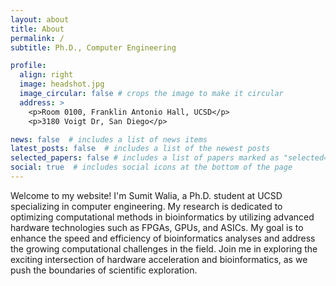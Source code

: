 ```yaml
---
layout: about
title: About
permalink: /
subtitle: Ph.D., Computer Engineering

profile:
  align: right
  image: headshot.jpg
  image_circular: false # crops the image to make it circular
  address: >
    <p>Room 0100, Franklin Antonio Hall, UCSD</p>
    <p>3180 Voigt Dr, San Diego</p>

news: false  # includes a list of news items
latest_posts: false  # includes a list of the newest posts
selected_papers: false # includes a list of papers marked as "selected={true}"
social: true  # includes social icons at the bottom of the page
---
```


Welcome to my website! I'm Sumit Walia, a Ph.D. student at UCSD specializing in computer engineering. My research is dedicated to optimizing computational methods in bioinformatics by utilizing advanced hardware technologies such as FPGAs, GPUs, and ASICs. My goal is to enhance the speed and efficiency of bioinformatics analyses and address the growing computational challenges in the field. Join me in exploring the exciting intersection of hardware acceleration and bioinformatics, as we push the boundaries of scientific exploration.
 